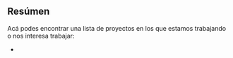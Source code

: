 Resúmen
-------

Acá podes encontrar una lista de proyectos en los que estamos trabajando o nos interesa trabajar:

-
